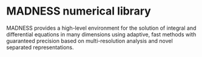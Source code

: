 # MADNESS numerical library

MADNESS provides a high-level environment for the solution of integral and differential equations 
in many dimensions using adaptive, fast methods with guaranteed precision based on multi-resolution 
analysis and novel separated representations. 